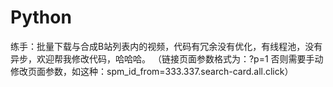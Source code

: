 # Python
练手：批量下载与合成B站列表内的视频，代码有冗余没有优化，有线程池，没有异步，欢迎帮我修改代码，哈哈哈。
（链接页面参数格式为：?p=1 否则需要手动修改页面参数，如这种：spm_id_from=333.337.search-card.all.click）
